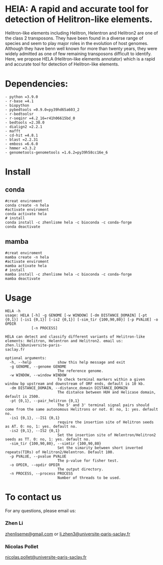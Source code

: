 # HElA: A rapid and accurate tool for detection of Helitron-like elements.
Helitron-like elements including Helitron, Helentron and Helitron2 are one of the class 2 transposons. They have been found in a diverse range of species and seem to play major roles in the evolution of host genomes. Although they have benn well known for more than twenty years, they were widely admitted as one of few remaining transposons difficult to identify. Here, we propose HELA (Helitron-like elements annotator) which is a rapid and accurate tool for detection of Helitron-like elements.
# Dependencies:
```
- python =3.9.0
- r-base =4.1
- biopython
- pybedtools =0.9.0=py39hd65a603_2
- r-bedtoolsr
- r-seqinr =4.2_16=r41h06615bd_0
- bedtools =2.30.0
- dialign2 =2.2.1
- mafft
- cd-hit =4.8.1
- blast =2.2.31
- emboss =6.6.0
- hmmer =3.3.2
- genometools-genometools =1.6.2=py39h58cc16e_6
```
# Install
## conda
```
#creat enviroment
conda create -n hela
#activate enviroment
conda activate hela
# install 
conda install -c zhenlisme hela -c bioconda -c conda-forge
conda deactivate
```
## mamba
```
#creat enviroment
mamba create -n hela
#activate enviroment
mamba activate hela
# install 
mamba install -c zhenlisme hela -c bioconda -c conda-forge
mamba deactivate
```
# Usage
```
HELA -h
usage: HELA [-h] -g GENOME [-w WINDOW] [-dm DISTANCE_DOMAIN] [-pt {0,1}] [-is1 {0,1}] [-is2 {0,1}] [-sim_tir {100,90,80}] [-p PVALUE] -o OPDIR
            [-n PROCESS]

HELA can detect and classify different variants of Helitron-like elements: Helitron, Helentron and Helitron2. email us: zhen.li3@universite-paris-
saclay.fr

optional arguments:
  -h, --help            show this help message and exit
  -g GENOME, --genome GENOME
                        The reference genome.
  -w WINDOW, --window WINDOW
                        To check terminal markers within a given window bp upstream and downstream of ORF ends, default is 10 kb.
  -dm DISTANCE_DOMAIN, --distance_domain DISTANCE_DOMAIN
                        The distance between HUH and Helicase domain, default is 2500.
  -pt {0,1}, --pair_helitron {0,1}
                        The 5' and 3' terminal signal pairs should come from the same autonomous Helitrons or not. 0: no, 1: yes. default no.
  -is1 {0,1}, --IS1 {0,1}
                        require the insertion site of Helitron seeds as AT. 0: no, 1: yes. default no.
  -is2 {0,1}, --IS2 {0,1}
                        Set the insertion site of Helentron/Helitron2 seeds as TT. 0: no, 1: yes. default no.
  -sim_tir {100,90,80}, --simtir {100,90,80}
                        Set the simarity between short inverted repeats(TIRs) of Helitron2/Helentron. Default 100.
  -p PVALUE, --pvalue PVALUE
                        The p-value for fisher test.
  -o OPDIR, --opdir OPDIR
                        The output directory.
  -n PROCESS, --process PROCESS
                        Number of threads to be used.
```

# To contact us
For any questions, please email us:
### Zhen Li
zhenliseme@gmail.com or li.zhen3@universite-paris-saclay.fr
### Nicolas Pollet
nicolas.pollet@universite-paris-saclay.fr
